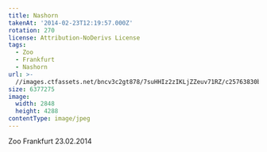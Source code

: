 ```yaml
---
title: Nashorn
takenAt: '2014-02-23T12:19:57.000Z'
rotation: 270
license: Attribution-NoDerivs License
tags:
  - Zoo
  - Frankfurt
  - Nashorn
url: >-
  //images.ctfassets.net/bncv3c2gt878/7suHHIz2zIKLjZZeuv71RZ/c25763830be7028162402b53a7fbf925/nashorn_12729730043_o
size: 6377275
image:
  width: 2848
  height: 4288
contentType: image/jpeg
---
```


Zoo Frankfurt 23.02.2014